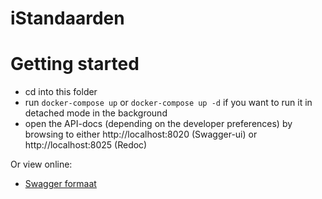 # iStandaarden

# Getting started

* cd into this folder
* run `docker-compose up` or `docker-compose up -d` if you want to run it in detached mode in the background
* open the API-docs (depending on the developer preferences) by browsing to either http://localhost:8020 (Swagger-ui) or http://localhost:8025 (Redoc)

Or view online:
* [Swagger formaat](https://petstore.swagger.io/?url=https://raw.githubusercontent.com/solviteers/iStandaarden/master/api-specification.yml)